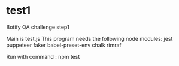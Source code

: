 # test1
Botify QA challenge step1

Main is test.js
This program needs the following node modules:
jest puppeteer faker babel-preset-env chalk rimraf

Run with command : npm test
